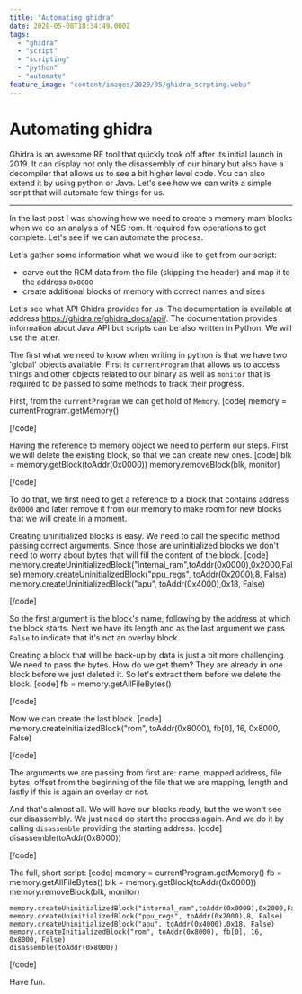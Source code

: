 ```yaml
---
title: "Automating ghidra"
date: 2020-05-08T18:34:49.000Z
tags:
  - "ghidra"
  - "script"
  - "scripting"
  - "python"
  - "automate"
feature_image: "content/images/2020/05/ghidra_scrpting.webp"
---
```


# Automating ghidra

Ghidra is an awesome RE tool that quickly took off after its initial launch in 2019. It can display not only the disassembly of our binary but also have a decompiler that allows us to see a bit higher level code. You can also extend it by using python or Java. Let's see how we can write a simple script that will automate few things for us.

* * *

In the last post I was showing how we need to create a memory mam blocks when we do an analysis of NES rom. It required few operations to get complete. Let's see if we can automate the process.

Let's gather some information what we would like to get from our script:

  * carve out the ROM data from the file (skipping the header) and map it to the address `0x8000`
  * create additional blocks of memory with correct names and sizes

Let's see what API Ghidra provides for us. The documentation is available at address <https://ghidra.re/ghidra_docs/api/>. The documentation provides information about Java API but scripts can be also written in Python. We will use the latter.

The first what we need to know when writing in python is that we have two 'global' objects available. First is `currentProgram` that allows us to access things and other objects related to our binary as well as `monitor` that is required to be passed to some methods to track their progress.

First, from the `currentProgram` we can get hold of `Memory`.
[code]
    memory = currentProgram.getMemory()

[/code]

Having the reference to memory object we need to perform our steps. First we will delete the existing block, so that we can create new ones.
[code]
    blk = memory.getBlock(toAddr(0x0000))
    memory.removeBlock(blk, monitor)

[/code]

To do that, we first need to get a reference to a block that contains address `0x0000` and later remove it from our memory to make room for new blocks that we will create in a moment.

Creating uninitialized blocks is easy. We need to call the specific method passing correct arguments. Since those are uninitialized blocks we don't need to worry about bytes that will fill the content of the block.
[code]
    memory.createUninitializedBlock("internal_ram",toAddr(0x0000),0x2000,False)
    memory.createUninitializedBlock("ppu_regs", toAddr(0x2000),8, False)
    memory.createUninitializedBlock("apu", toAddr(0x4000),0x18, False)

[/code]

So the first argument is the block's name, following by the address at which the block starts. Next we have its length and as the last argument we pass `False` to indicate that it's not an overlay block.

Creating a block that will be back-up by data is just a bit more challenging. We need to pass the bytes. How do we get them? They are already in one block before we just deleted it. So let's extract them before we delete the block.
[code]
    fb = memory.getAllFileBytes()

[/code]

Now we can create the last block.
[code]
    memory.createInitializedBlock("rom", toAddr(0x8000), fb[0], 16, 0x8000, False)

[/code]

The arguments we are passing from first are: name, mapped address, file bytes, offset from the beginning of the file that we are mapping, length and lastly if this is again an overlay or not.

And that's almost all. We will have our blocks ready, but the we won't see our disassembly. We just need do start the process again. And we do it by calling `disassemble` providing the starting address.
[code]
    disassemble(toAddr(0x8000))

[/code]

The full, short script:
[code]
    memory = currentProgram.getMemory()
    fb = memory.getAllFileBytes()
    blk = memory.getBlock(toAddr(0x0000))
    memory.removeBlock(blk, monitor)

    memory.createUninitializedBlock("internal_ram",toAddr(0x0000),0x2000,False)
    memory.createUninitializedBlock("ppu_regs", toAddr(0x2000),8, False)
    memory.createUninitializedBlock("apu", toAddr(0x4000),0x18, False)
    memory.createInitializedBlock("rom", toAddr(0x8000), fb[0], 16, 0x8000, False)
    disassemble(toAddr(0x8000))

[/code]

Have fun.
